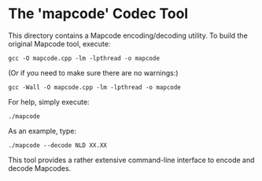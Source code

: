 # The 'mapcode' Codec Tool

This directory contains a Mapcode encoding/decoding utility.
To build the original Mapcode tool, execute:

    gcc -O mapcode.cpp -lm -lpthread -o mapcode

(Or if you need to make sure there are no warnings:)

    gcc -Wall -O mapcode.cpp -lm -lpthread -o mapcode

For help, simply execute:

    ./mapcode

As an example, type:

    ./mapcode --decode NLD XX.XX

This tool provides a rather extensive command-line interface to encode and
decode Mapcodes.

